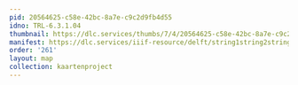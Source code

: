 ```yaml
---
pid: 20564625-c58e-42bc-8a7e-c9c2d9fb4d55
idno: TRL-6.3.1.04
thumbnail: https://dlc.services/thumbs/7/4/20564625-c58e-42bc-8a7e-c9c2d9fb4d55/full/400,339/0/default.jpg
manifest: https://dlc.services/iiif-resource/delft/string1string2string3/kaartenproject-2007/TRL-6.3.1.04
order: '261'
layout: map
collection: kaartenproject
---
```

